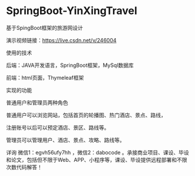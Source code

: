 # SpringBoot-YinXingTravel
基于SpingBoot框架的旅游网设计

演示视频链接：https://live.csdn.net/v/246004

使用的技术

后端：JAVA开发语言，SpringBoot框架，MySql数据库

前端：html页面，Thymeleaf框架

实现的功能

普通用户和管理员两种角色

普通用户可以浏览网站，包括首页的轮播图、热门酒店、景点、路线，

注册账号以后可以预定酒店、景区、路线等。

管理员可以管理用户、酒店、景点、攻略、路线等。

详询 微信1：egvh56ufy7hh ，微信2：dabocode 。承接商业项目、课设、毕设和论文，包括但不限于Web、APP、小程序等，课设、毕设提供远程部署和不限次数代码解答！
